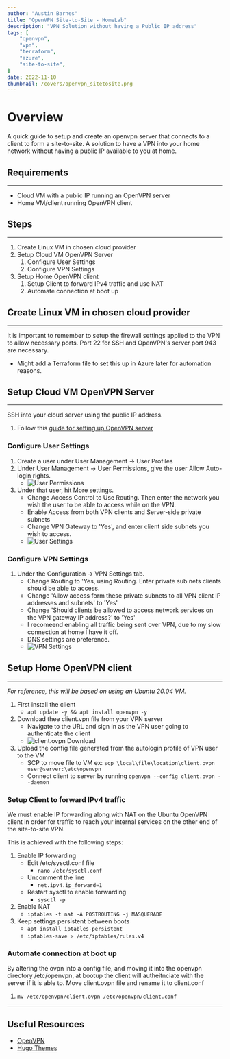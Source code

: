 ```yaml
---
author: "Austin Barnes"
title: "OpenVPN Site-to-Site - HomeLab"
description: "VPN Solution without having a Public IP address"
tags: [
    "openvpn",
    "vpn",
    "terraform",
    "azure",
    "site-to-site",
]
date: 2022-11-10
thumbnail: /covers/openvpn_sitetosite.png
---
```


# Overview

A quick guide to setup and create an openvpn server that connects to a client to form a site-to-site. A solution to have a VPN into your home network without having a public IP available to you at home.


## Requirements
---
- Cloud VM with a public IP running an OpenVPN server
- Home VM/client running OpenVPN client

## Steps
---
1. Create Linux VM in chosen cloud provider
2. Setup Cloud VM OpenVPN Server
    1. Configure User Settings
    2. Configure VPN Settings
3. Setup Home OpenVPN client
    1. Setup Client to forward IPv4 traffic and use NAT
    2. Automate connection at boot up


## Create Linux VM in chosen cloud provider
---
It is important to remember to setup the firewall settings applied to the VPN to allow necessary ports. Port 22 for SSH and OpenVPN's server port 943 are necessary.

- Might add a Terraform file to set this up in Azure later for automation reasons.


## Setup Cloud VM OpenVPN Server
---
SSH into your cloud server using the public IP address. 


1. Follow this [guide for setting up OpenVPN server](https://openvpn.net/vpn-software-packages/ubuntu/)

###  Configure User Settings

1. Create a user under User Management -> User Profiles
2. Under User Management -> User Permissions, give the user Allow Auto-login rights.
    - ![User Permissions](/examples/openvpn_userlogin.png "User Permissions")
3. Under that user, hit More settings.
    - Change Access Control to Use Routing. Then enter the network you wish the user to be able to access while on the VPN.
    - Enable Access from both VPN clients and Server-side private subnets
    - Change VPN Gateway to 'Yes', and enter client side subnets you wish to access.
    - ![User Settings](/examples/openvpn_UserPermissiosnedit.png "User Settings")

### Configure VPN Settings
1. Under the Configuration -> VPN Settings tab.
    - Change Routing to 'Yes, using Routing. Enter private sub nets clients should be able to access.
    - Change 'Allow access form these private subnets to all VPN client IP addresses and subnets' to 'Yes'
    - Change 'Should clients be allowed to access network services on the VPN gateway IP address?' to 'Yes'
    - I recomeend enabling all traffic being sent over VPN, due to my slow connection at home I have it off.
    - DNS settings are preference.
    - ![VPN Settings](/examples/openvpn_VPNSettings.png "VPN Settings")

## Setup Home OpenVPN client
---
*For reference, this will be based on using an Ubuntu 20.04 VM.*
1. First install the client
    - `apt update -y && apt install openvpn -y` 
2. Download thee client.vpn file from your VPN server
    - Navigate to the URL and sign in as the VPN user going to authenticate the client
    - ![client.ovpn Download](/examples/openvpn_autologin.png "client.ovpn Download")
3. Upload the config file generated from the autologin profile of VPN user to the VM
    - SCP to move file to VM ex: `scp \local\file\location\client.ovpn user@server:\etc\openvpn`
    - Connect client to server by running `openvpn --config client.ovpn --daemon`

###  Setup Client to forward IPv4 traffic
We must enable IP forwarding along with NAT on the Ubuntu OpenVPN client in order for traffic to reach your internal services on the other end of the site-to-site VPN.

This is achieved with the following steps:

1. Enable IP forwarding 
    - Edit /etc/sysctl.conf file
        - `nano /etc/sysctl.conf` 
    - Uncomment the line 
        - `net.ipv4.ip_forward=1`
    - Restart sysctl to enable forwarding 
        - `sysctl -p`
2. Enable NAT
    - `iptables -t nat -A POSTROUTING -j MASQUERADE`
3. Keep settings persistent between boots
    - `apt install iptables-persistent`
    - `iptables-save > /etc/iptables/rules.v4`

### Automate connection at boot up
By altering the ovpn into a config file, and moving it into the openvpn directory /etc/openvpn, at bootup the client will autheitnciate with the server if it is able to.
Move client.ovpn file and rename it to client.conf

1. `mv /etc/openvpn/client.ovpn /etc/openvpn/client.conf` 

---

## Useful Resources
* [OpenVPN](https://openvpn.net/)
* [Hugo Themes](https://hugothemesfree.com/)